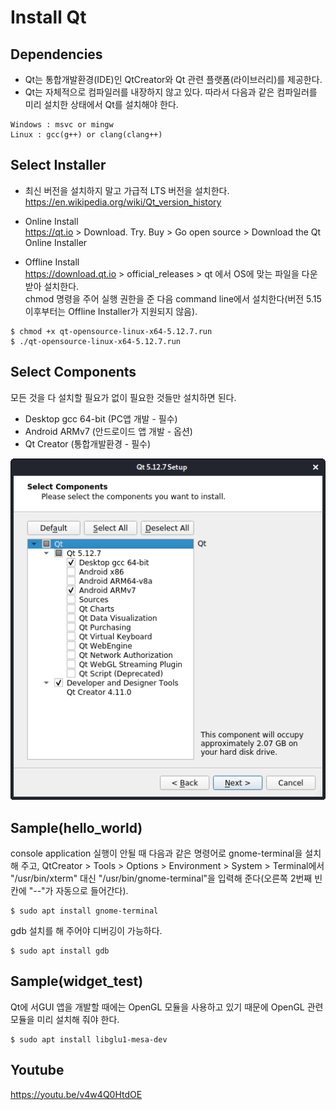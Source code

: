 Install Qt
===

## Dependencies
* Qt는 통합개발환경(IDE)인 QtCreator와 Qt 관련 플랫폼(라이브러리)를 제공한다.
* Qt는 자체적으로 컴파일러를 내장하지 않고 있다. 따라서 다음과 같은 컴파일러를 미리 설치한 상태에서 Qt를 설치해야 한다.
```
Windows : msvc or mingw
Linux : gcc(g++) or clang(clang++)
```

## Select Installer
* 최신 버전을 설치하지 말고 가급적 LTS 버전을 설치한다.  
https://en.wikipedia.org/wiki/Qt_version_history

* Online Install  
https://qt.io > Download. Try. Buy > Go open source > Download the Qt Online Installer

* Offline Install  
https://download.qt.io > official_releases > qt 에서 OS에 맞는 파일을 다운받아 설치한다.  
chmod 명령을 주어 실행 권한을 준 다음 command line에서 설치한다(버전 5.15 이후부터는 Offline Installer가 지원되지 않음).  
```
$ chmod +x qt-opensource-linux-x64-5.12.7.run
$ ./qt-opensource-linux-x64-5.12.7.run
```

## Select Components
모든 것을 다 설치할 필요가 없이 필요한 것들만 설치하면 된다.
* Desktop gcc 64-bit (PC앱 개발 - 필수)
* Android ARMv7 (안드로이드 앱 개발 - 옵션)
* Qt Creator (통합개발환경 - 필수)

![select-components.png](select-components.png)

## Sample(hello_world)
console application 실행이 안될 때 다음과 같은 명령어로 gnome-terminal을 설치해 주고, QtCreator > Tools > Options > Environment > System > Terminal에서 "/usr/bin/xterm" 대신 "/usr/bin/gnome-terminal"을 입력해 준다(오른쪽 2번째 빈칸에 "--"가 자동으로 들어간다).
```
$ sudo apt install gnome-terminal
```
gdb 설치를 해 주어야 디버깅이 가능하다.
```
$ sudo apt install gdb
```
## Sample(widget_test)
Qt에 서GUI 앱을 개발할 때에는 OpenGL 모듈을 사용하고 있기 때문에 OpenGL 관련 모듈을 미리 설치해 줘야 한다.
```
$ sudo apt install libglu1-mesa-dev
```

## Youtube
https://youtu.be/v4w4Q0HtdOE
